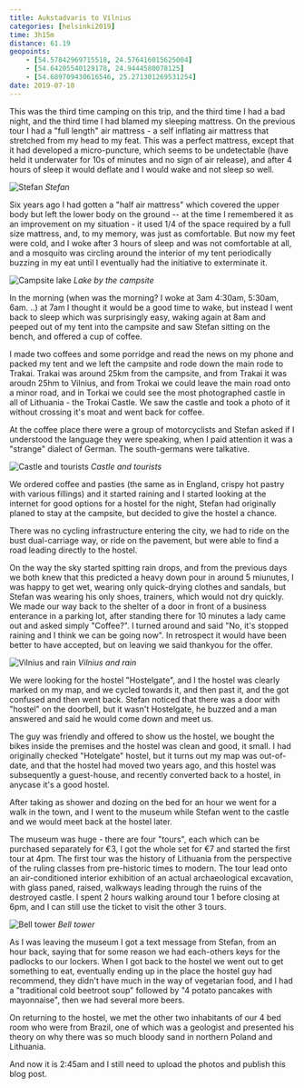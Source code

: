 ```yaml
--- 
title: Aukstadvaris to Vilnius
categories: [helsinki2019]
time: 3h15m
distance: 61.19
geopoints:
    - [54.57842969715518, 24.576416015625004]
    - [54.64205540129178, 24.9444580078125]
    - [54.689709430616546, 25.271301269531254]
date: 2019-07-10
---
```


This was the third time camping on this trip, and the third time I had a bad
night, and the third time I had blamed my sleeping mattress. On the previous
tour I had a "full length" air mattress - a self inflating air mattress that
stretched from my head to my feat. This was a perfect mattress, except that it
had developed a micro-puncture, which seems to be undetectable (have held it
underwater for 10s of minutes and no sign of air release), and after 4 hours
of sleep it would deflate and I would wake and not sleep so well.

![Stefan](/images/tallinn/2019-07-10/1.JPG)
*Stefan*

Six years ago I had gotten a "half air mattress" which covered the upper body
but left the lower body on the ground -- at the time I remembered it as an
improvement on my situation - it used 1/4 of the space required by a full size
mattress, and, to my memory, was just as comfortable. But now my feet were
cold, and I woke after 3 hours of sleep and was not comfortable at all, and a
mosquito was circling around the interior of my tent periodically buzzing in
my eat until I eventually had the initiative to exterminate it.

![Campsite lake](/images/tallinn/2019-07-10/0.JPG)
*Lake by the campsite*

In the morning (when was the morning? I woke at 3am 4:30am, 5:30am, 6am. ..)
at 7am I thought it would be a good time to wake, but instead I went back to
sleep which was surprisingly easy, waking again at 8am and peeped out of my
tent into the campsite and saw Stefan sitting on the bench, and offered a cup
of coffee.

I made two coffees and some porridge and read the news on my phone and packed
my tent and we left the campsite and rode down the main rode to Trakai. Trakai
was around 25km from the campsite, and from Trakai it was aroudn 25hm to
Vilnius, and from Trokai we could leave the main road onto a minor road, and
in Torkai we could see the most photographed castle in all of Lithuania -
the Trokai Castle. We saw the castle and took a photo of it without crossing
it's moat and went back for coffee.

At the coffee place there were a group of motorcyclists and Stefan asked if I
understood the language they were speaking, when I paid attention it was a
"strange" dialect of German. The south-germans were talkative.

![Castle and tourists](/images/tallinn/2019-07-10/2.JPG)
*Castle and tourists*

We ordered coffee and pasties (the same as in England, crispy hot pastry with
various fillings) and it started raining and I started looking at the internet
for good options for a hostel for the night, Stefan had originally planed to
stay at the campsite, but decided to give the hostel a chance.

There was no cycling infrastructure entering the city, we had to ride on the
bust dual-carriage way, or ride on the pavement, but were able to find a road
leading directly to the hostel.

On the way the sky started spitting rain drops, and from the previous days we
both knew that this predicted a heavy down pour in around 5 miunutes, I was
happy to get wet, wearing only quick-drying clothes and sandals, but Stefan
was wearing his only shoes, trainers, which would not dry quickly. We made our
way back to the shelter of a door in front of a business enterance in a
parking lot, after standing there for 10 minutes a lady came out and asked
simply "Coffee?". I turned around and said "No, it's stopped raining and I
think we can be going now". In retrospect it would have been better to have
accepted, but on leaving we said thankyou for the offer.

![Vilnius and rain](/images/tallinn/2019-07-10/5.JPG)
*Vilnius and rain*

We were looking for the hostel "Hostelgate", and I the hostel was clearly
marked on my map, and we cycled towards it, and then past it, and the got
confused and then went back. Stefan noticed that there was a door with
"hostel" on the doorbell, but it wasn't Hostelgate, he buzzed and a man
answered and said he would come down and meet us.

The guy was friendly and offered to show us the hostel, we bought the bikes
inside the premises and the hostel was clean and good, it small. I had
originally checked "Hotelgate" hostel, but it turns out my map was
out-of-date, and that the hostel had moved two years ago, and this hostel was
subsequently a guest-house, and recently converted back to a hostel, in
anycase it's a good hostel.

After taking as shower and dozing on the bed for an hour we went for a walk in
the town, and I went to the museum while Stefan went to the castle and we
would meet back at the hostel later.

The museum was huge - there are four "tours", each which can be purchased
separately for €3, I got the whole set for €7 and started the first tour at
4pm. The first tour was the history of Lithuania from the perspective of the
ruling classes from pre-historic times to modern.  The tour lead onto an
air-conditioned interior exhibition of an actual archaeological excavation,
with glass paned, raised, walkways leading through the ruins of the destroyed
castle. I spent 2 hours walking around tour 1 before closing at 6pm, and I can
still use the ticket to visit the other 3 tours.

![Bell tower](/images/tallinn/2019-07-10/4.JPG)
*Bell tower*

As I was leaving the museum I got a text message from Stefan, from an hour
back, saying that for some reason we had each-others keys for the padlocks to
our lockers. When I got back to the hostel we went out to get something to
eat, eventually ending up in the place the hostel guy had recommend, they
didn't have much in the way of vegetarian food, and I had a "traditional cold
beetroot soup" followed by "4 potato pancakes with mayonnaise", then we had
several more beers.

On returning to the hostel, we met the other two inhabitants of our 4 bed room
who were from Brazil, one of which was a geologist and presented his theory on
why there was so much bloody sand in northern Poland and Lithuania.

And now it is 2:45am and I still need to upload the photos and publish this
blog post.
